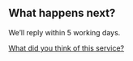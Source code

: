 ## What happens next?

We’ll reply within 5 working days.

[What did you think of this service?](https://www.gov.uk/done/euro-tlr-enquiries)
